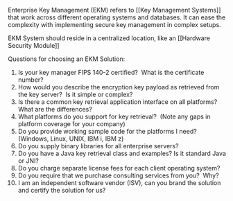 Enterprise Key Management (EKM) refers to [[Key Management Systems]] that work across different operating systems and databases. It can ease the complexity with implementing secure key management in complex setups.

EKM System should reside in a centralized location, like an [[Hardware Security Module]]

Questions for choosing an EKM Solution:
1.  Is your key manager FIPS 140-2 certified?  What is the certificate number?
2.  How would you describe the encryption key payload as retrieved from the key server?  Is it simple or complex?
3.  Is there a common key retrieval application interface on all platforms?  What are the differences?
4.  What platforms do you support for key retrieval?  (Note any gaps in platform coverage for your company)
5.  Do you provide working sample code for the platforms I need? (Windows, Linux, UNIX, IBM i, IBM z)
6.  Do you supply binary libraries for all enterprise servers?
7.  Do you have a Java key retrieval class and examples? Is it standard Java or JNI?
8.  Do you charge separate license fees for each client operating system?
9.  Do you require that we purchase consulting services from you?  Why?
10.  I am an independent software vendor (ISV), can you brand the solution and certify the solution for us?